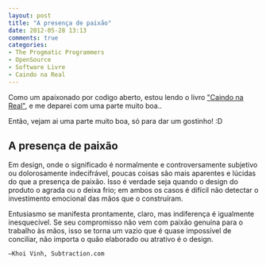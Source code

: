```yaml
---
layout: post
title: "A presença de paixão"
date: 2012-05-28 13:13
comments: true
categories: 
- The Progmatic Programmers
- OpenSource
- Software Livre
- Caindo na Real
---
```


Como um apaixonado por codigo aberto, estou lendo o livro <a href="http://gettingreal.37signals.com/GR_por.php">"Caindo na Real"</a>, e me deparei com uma parte muito boa..

Então, vejam ai uma parte muito boa, só para dar um gostinho! :D

<h2>A presença de paixão</h2>

Em design, onde o significado é normalmente e controversamente subjetivo ou dolorosamente indecifrável, poucas coisas são mais aparentes e lúcidas do que a presença de paixão. Isso é verdade seja quando o design do produto o agrada ou o deixa frio; em ambos os casos é difícil não detectar o investimento emocional das mãos que o construíram.

Entusiasmo se manifesta prontamente, claro, mas indiferença é igualmente inesquecível. Se seu compromisso não vem com paixão genuína para o trabalho às mãos, isso se torna um vazio que é quase impossível de conciliar, não importa o quão elaborado ou atrativo é o design.

	—Khoi Vinh, Subtraction.com

